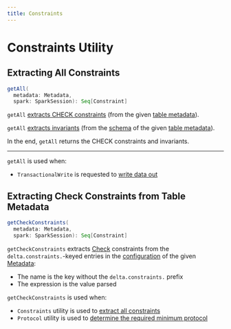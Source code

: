 ```yaml
---
title: Constraints
---
```


# Constraints Utility

## <span id="getAll"> Extracting All Constraints

```scala
getAll(
  metadata: Metadata,
  spark: SparkSession): Seq[Constraint]
```

`getAll` [extracts CHECK constraints](#getCheckConstraints) (from the given [table metadata](../Metadata.md)).

`getAll` [extracts invariants](../column-invariants/Invariants.md#getFromSchema) (from the [schema](../Metadata.md#schema) of the given [table metadata](../Metadata.md)).

In the end, `getAll` returns the CHECK constraints and invariants.

---

`getAll` is used when:

* `TransactionalWrite` is requested to [write data out](../TransactionalWrite.md#writeFiles)

## <span id="getCheckConstraints"> Extracting Check Constraints from Table Metadata

```scala
getCheckConstraints(
  metadata: Metadata,
  spark: SparkSession): Seq[Constraint]
```

`getCheckConstraints` extracts [Check](Constraint.md#Check) constraints from the `delta.constraints.`-keyed entries in the [configuration](../Metadata.md#configuration) of the given [Metadata](../Metadata.md):

* The name is the key without the `delta.constraints.` prefix
* The expression is the value parsed

`getCheckConstraints` is used when:

* `Constraints` utility is used to [extract all constraints](#getAll)
* `Protocol` utility is used to [determine the required minimum protocol](../Protocol.md#requiredMinimumProtocol)
